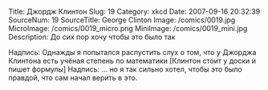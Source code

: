 Title: Джордж Клинтон 
Slug: 19 
Category: xkcd 
Date: 2007-09-16 20:32:39 
SourceNum: 19 
SourceTitle: George Clinton 
Image: /comics/0019.jpg 
MicroImage: /comics/0019_micro.png 
MiniImage: /comics/0019_mini.jpg 
Description: До сих пор хочу чтобы это было так 

Надпись: Однажды я попытался распустить слух о том, что у Джорджа Клинтона есть учёная степень по математики
[Клинтон стоит у доски и пишет формулы]
Надпись: … но я так сильно хотел, чтобы это было правдой, что сам начал верить в это.